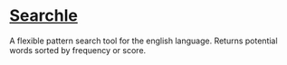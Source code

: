 # [Searchle](https://squishiest-grape.github.io/Searchle)

A flexible pattern search tool for the english language.  Returns potential words sorted by frequency or score.
